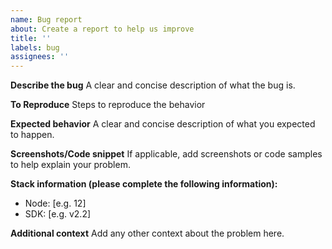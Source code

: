 ```yaml
---
name: Bug report
about: Create a report to help us improve
title: ''
labels: bug
assignees: ''
---
```


**Describe the bug**
A clear and concise description of what the bug is.

**To Reproduce**
Steps to reproduce the behavior

**Expected behavior**
A clear and concise description of what you expected to happen.

**Screenshots/Code snippet**
If applicable, add screenshots or code samples to help explain your problem.

**Stack information (please complete the following information):**

- Node: [e.g. 12]
- SDK: [e.g. v2.2]

**Additional context**
Add any other context about the problem here.
